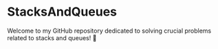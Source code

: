 # StacksAndQueues
Welcome to my GitHub repository dedicated to solving crucial problems related to stacks and queues! 🚀
